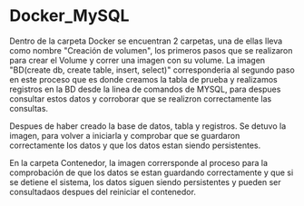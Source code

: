 # Docker_MySQL

Dentro de la carpeta Docker se encuentran 2 carpetas, una de ellas lleva como nombre "Creación de volumen", los primeros pasos que se realizaron para crear el Volume y correr una imagen con su volume.
La imagen "BD(create db, create table, insert, select)" corresponderia al segundo paso en este proceso que es donde creamos la tabla de prueba y realizamos registros en la BD desde la linea de comandos de MYSQL, para despues consultar estos datos y corroborar que se realizron correctamente las consultas.

Despues de haber creado la base de datos, tabla y registros. Se detuvo la imagen, para volver a iniciarla y comprobar que se guardaron correctamente los datos y que los datos estan siendo persistentes.

En la carpeta Contenedor, la imagen corrersponde al proceso para la comprobación de que los datos se estan guardando correctamente y que si se detiene el sistema, los datos siguen siendo persistentes y pueden ser consultadaos despues del reiniciar el contenedor.
